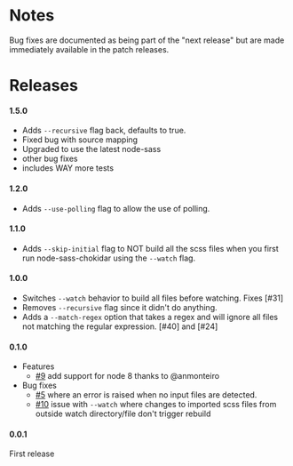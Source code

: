 # Notes

Bug fixes are documented as being part of the "next release" but are made immediately available in the patch releases.


# Releases

#### 1.5.0
  - Adds `--recursive` flag back, defaults to true.
  - Fixed bug with source mapping
  - Upgraded to use the latest node-sass
  - other bug fixes
  - includes WAY more tests

#### 1.2.0
  - Adds `--use-polling` flag to allow the use of polling.

#### 1.1.0
  - Adds `--skip-initial` flag to NOT build all the scss files when you first run node-sass-chokidar using the `--watch` flag.

#### 1.0.0
 - Switches `--watch` behavior to build all files before watching. Fixes [#31]
 - Removes `--recursive` flag since it didn't do anything.
 - Adds a `--match-regex` option that takes a regex and will ignore all files not matching the regular expression. [#40] and [#24]

#### 0.1.0
 - Features
     - [#9](https://github.com/michaelwayman/node-sass-chokidar/issues/9) add support for node 8 thanks to @anmonteiro
 - Bug fixes
    - [#5](https://github.com/michaelwayman/node-sass-chokidar/issues/5) where an error is raised when no input files are detected.
    - [#10](https://github.com/michaelwayman/node-sass-chokidar/issues/10) issue with `--watch` where changes to imported scss files from outside watch directory/file don't trigger rebuild

#### 0.0.1
First release
